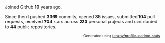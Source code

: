 Joined Github **10** years ago.

Since then I pushed **3369** commits, opened **35** issues, submitted **104** pull requests, received **704** stars across **223** personal projects and contributed to **44** public repositories.

<p align="right"><sub>Generated using <a href="https://github.com/marketplace/actions/profile-readme-stats">teoxoy/profile-readme-stats</a></sub></p>
